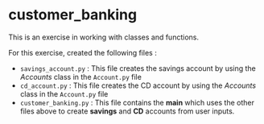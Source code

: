 # customer_banking
This is an exercise in working with classes and functions.

For this exercise, created the following files :
- `savings_account.py` : This file creates the savings account by using the *Accounts* class in the `Account.py` file
- `cd_account.py` : This file creates the CD account by using the *Accounts* class in the `Account.py` file
- `customer_banking.py` : This file contains the **main** which uses the other files above to create **savings** and **CD** accounts from user inputs.